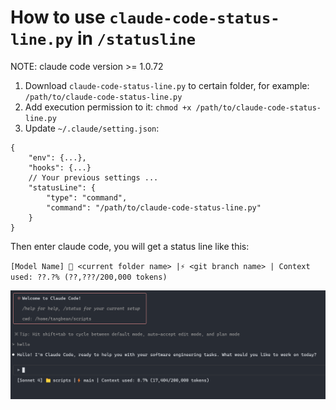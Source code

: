 # How to use `claude-code-status-line.py` in `/statusline`

NOTE: claude code version >= 1.0.72

1. Download `claude-code-status-line.py` to certain folder, for example: `/path/to/claude-code-status-line.py`
2. Add execution permission to it: `chmod +x /path/to/claude-code-status-line.py`
3. Update `~/.claude/setting.json`:

```
{
    "env": {...},
    "hooks": {...}
    // Your previous settings ...
    "statusLine": {
        "type": "command",
        "command": "/path/to/claude-code-status-line.py"
    }
}
```

Then enter claude code, you will get a status line like this:

`[Model Name] 📁 <current folder name> |⚡️ <git branch name> | Context used: ??.?% (??,???/200,000 tokens)`

![](claude-code-status-line-script.png)
